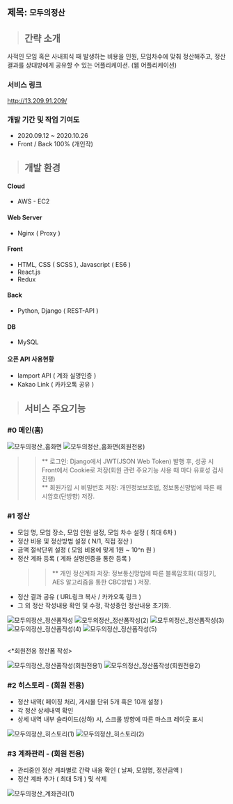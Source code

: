 ## 제목: `모두의정산`
> ## 간략 소개  
사적인 모임 혹은 사내회식 때 발생하는 비용을 인원, 모임차수에 맞춰 정산해주고, 정산결과를 상대방에게 공유할 수 있는 어플리케이션.
(웹 어플리케이션)

### 서비스 링크  
http://13.209.91.209/  

### 개발 기간 및 작업 기여도
- 2020.09.12 ~ 2020.10.26 
- Front / Back 100% (개인작)


##    
> ## 개발 환경

#### Cloud
 - AWS - EC2

#### Web Server
 - Nginx ( Proxy )

#### Front
 - HTML, CSS ( SCSS ), Javascript ( ES6 )
 - React.js
 - Redux
 
#### Back
 - Python, Django ( REST-API )

#### DB
 - MySQL

#### 오픈 API 사용현황
 - Iamport API ( 계좌 실명인증 )
 - Kakao Link ( 카카오톡 공유 )
     
## 
> ## 서비스 주요기능

### **#0** 메인(홈)
 
 ![모두의정산_홈화면](https://user-images.githubusercontent.com/42178661/97228837-cea3f500-181a-11eb-8665-a786ed1f4fdf.gif)
 ![모두의정산_홈화면(회원전용)](https://user-images.githubusercontent.com/42178661/97229041-19257180-181b-11eb-96ff-c942580a443d.gif)
 
 >>** 로그인: Django에서 JWT(JSON Web Token) 발행 후, 성공 시 Front에서 Cookie로 저장(회원 관련 주요기능 사용 때 마다 유효성 검사 진행)  
 >>** 회원가입 시 비밀번호 저장: 개인정보보호법, 정보통신망법에 따른 해시암호(단방향) 저장.

### **#1** 정산 
 - 모임 명, 모임 장소, 모임 인원 설정, 모임 차수 설정 ( 최대 6차 )
 - 정산 비용 및 정산방법 설정 ( N/1, 직접 정산 )
 - 금액 절삭단위 설정 ( 모임 비용에 맞게 1원 ~ 10^n 원 )
 - 정산 계좌 등록 ( 계좌 실명인증을 통한 등록 )
    >>** 개인 정산계좌 저장: 정보통신망법에 따른 블록암호화( 대칭키, AES 알고리즘을 통한 CBC방법 ) 저장.
 - 정산 결과 공유 ( URL링크 복사 / 카카오톡 링크 ) 
 - 그 외 정산 작성내용 확인 및 수정, 작성중인 정산내용 초기화.
 
 ![모두의정산_정산폼작성](https://user-images.githubusercontent.com/42178661/97230326-175cad80-181d-11eb-898a-35c722306cb9.gif)
 ![모두의정산_정산폼작성(2)](https://user-images.githubusercontent.com/42178661/97231276-9c949200-181e-11eb-900c-c65b8fd52eda.gif)
 ![모두의정산_정산폼작성(3)](https://user-images.githubusercontent.com/42178661/97232091-e631ac80-181f-11eb-824c-7d1ed38b69b7.gif)
 ![모두의정산_정산폼작성(4)](https://user-images.githubusercontent.com/42178661/97232651-e0889680-1820-11eb-8d9e-65923b9c24f1.gif)
 ![모두의정산_정산폼작성(5)](https://user-images.githubusercontent.com/42178661/97233521-6fe27980-1822-11eb-90df-105f1f125327.gif) 
 
 
 ##
 <*회원전용 정산폼 작성>
 
 ![모두의정산_정산폼작성(회원전용1)](https://user-images.githubusercontent.com/42178661/97233971-4544f080-1823-11eb-938d-aee6542ba455.gif)
 ![모두의정산_정산폼작성(회원전용2)](https://user-images.githubusercontent.com/42178661/97234563-6a862e80-1824-11eb-96f4-b2ca77647860.gif)
 
 
### **#2** 히스토리 - (회원 전용)
 - 정산 내역( 페이징 처리, 게시물 단위 5개 혹은 10개 설정 )
 - 각 정산 상세내역 확인
 - 상세 내역 내부 슬라이드(상하) 시, 스크롤 방향에 따른 마스크 레이웃 표시
 
 ![모두의정산_히스토리(1)](https://user-images.githubusercontent.com/42178661/97235029-5abb1a00-1825-11eb-9c11-ef0faf5cf55c.gif)
 ![모두의정산_히스토리(2)](https://user-images.githubusercontent.com/42178661/97235502-5a6f4e80-1826-11eb-8288-3559607f9434.gif)

 
### **#3** 계좌관리 - (회원 전용)
 - 관리중인 정산 계좌별로 간략 내용 확인 ( 날짜, 모임명, 정산금액 )  
 - 정산 계좌 추가 ( 최대 5개 ) 및 삭제
 
 ![모두의정산_계좌관리(1)](https://user-images.githubusercontent.com/42178661/97236043-9525b680-1827-11eb-9a36-0859e0316fcb.gif)
  
